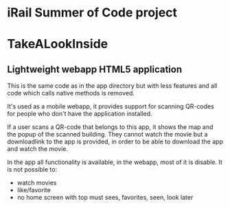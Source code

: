 iRail Summer of Code project
============================

<h1> TakeALookInside </h1>
<h2> Lightweight webapp HTML5 application </h2>


This is the same code as in the app directory but with less features and all code which calls native methods is removed.

It's used as a mobile webapp, it provides support for scanning QR-codes for people who don't have the application installed.

If a user scans a QR-code that belongs to this app, it shows the map and the popup of the scanned building. They cannot 
watch the movie but a downloadlink to the app is provided, in order to be able to download the app and watch the movie.

In the app all functionality is available, in the webapp, most of it is disable.
It is not possible to:
- watch movies
- like/favorite
- no home screen with top must sees, favorites, seen, look later